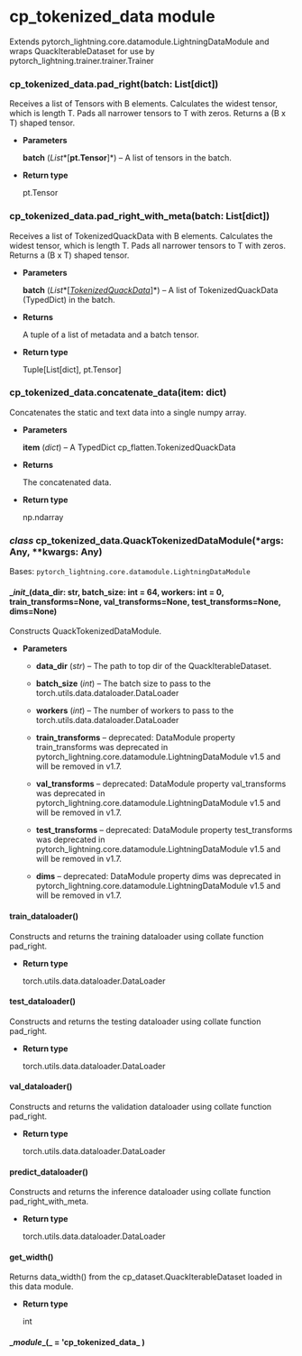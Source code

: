 # cp_tokenized_data module

Extends pytorch_lightning.core.datamodule.LightningDataModule and wraps QuackIterableDataset for use by
pytorch_lightning.trainer.trainer.Trainer


### cp_tokenized_data.pad_right(batch: List[dict])
Receives a list of Tensors with B elements.  Calculates the widest tensor, which is length T. Pads all
narrower tensors to T with zeros.  Returns a (B x T) shaped tensor.


* **Parameters**

    **batch** (*List**[**pt.Tensor**]*) – A list of tensors in the batch.



* **Return type**

    pt.Tensor



### cp_tokenized_data.pad_right_with_meta(batch: List[dict])
Receives a list of TokenizedQuackData with B elements.  Calculates the widest tensor, which is length T. Pads all
narrower tensors to T with zeros.  Returns a (B x T) shaped tensor.


* **Parameters**

    **batch** (*List**[*[*TokenizedQuackData*](cp_flatten.md#cp_flatten.TokenizedQuackData)*]*) – A list of TokenizedQuackData (TypedDict) in the batch.



* **Returns**

    A tuple of a list of metadata and a batch tensor.



* **Return type**

    Tuple[List[dict], pt.Tensor]



### cp_tokenized_data.concatenate_data(item: dict)
Concatenates the static and text data into a single numpy array.


* **Parameters**

    **item** (*dict*) – A TypedDict cp_flatten.TokenizedQuackData



* **Returns**

    The concatenated data.



* **Return type**

    np.ndarray



### _class_ cp_tokenized_data.QuackTokenizedDataModule(\*args: Any, \*\*kwargs: Any)
Bases: `pytorch_lightning.core.datamodule.LightningDataModule`


#### \__init__(data_dir: str, batch_size: int = 64, workers: int = 0, train_transforms=None, val_transforms=None, test_transforms=None, dims=None)
Constructs QuackTokenizedDataModule.


* **Parameters**

    
    * **data_dir** (*str*) – The path to top dir of the QuackIterableDataset.


    * **batch_size** (*int*) – The batch size to pass to the torch.utils.data.dataloader.DataLoader


    * **workers** (*int*) – The number of workers to pass to the torch.utils.data.dataloader.DataLoader


    * **train_transforms** – deprecated: DataModule property train_transforms was deprecated in
    pytorch_lightning.core.datamodule.LightningDataModule v1.5 and will be removed in v1.7.


    * **val_transforms** – deprecated: DataModule property val_transforms was deprecated in
    pytorch_lightning.core.datamodule.LightningDataModule v1.5 and will be removed in v1.7.


    * **test_transforms** – deprecated: DataModule property test_transforms was deprecated in
    pytorch_lightning.core.datamodule.LightningDataModule v1.5 and will be removed in v1.7.


    * **dims** – deprecated: DataModule property dims was deprecated in
    pytorch_lightning.core.datamodule.LightningDataModule v1.5 and will be removed in v1.7.



#### train_dataloader()
Constructs and returns the training dataloader using collate function pad_right.


* **Return type**

    torch.utils.data.dataloader.DataLoader



#### test_dataloader()
Constructs and returns the testing dataloader using collate function pad_right.


* **Return type**

    torch.utils.data.dataloader.DataLoader



#### val_dataloader()
Constructs and returns the validation dataloader using collate function pad_right.


* **Return type**

    torch.utils.data.dataloader.DataLoader



#### predict_dataloader()
Constructs and returns the inference dataloader using collate function pad_right_with_meta.


* **Return type**

    torch.utils.data.dataloader.DataLoader



#### get_width()
Returns data_width() from the cp_dataset.QuackIterableDataset loaded in this data module.


* **Return type**

    int



#### \__module__(_ = 'cp_tokenized_data_ )
